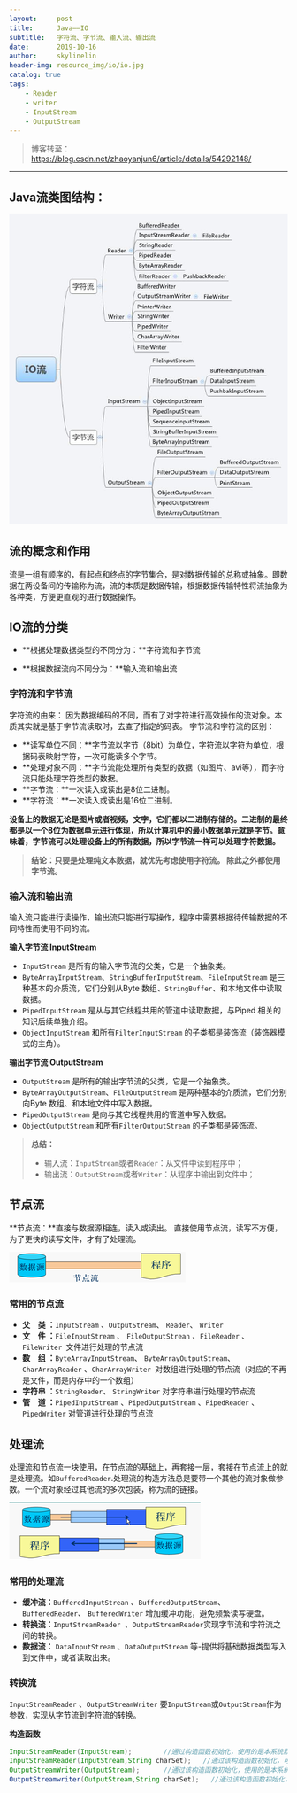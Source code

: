 ```yaml
---
layout:     post
title:      Java——IO
subtitle:   字符流、字节流、输入流、输出流
date:       2019-10-16
author:     skylinelin
header-img: resource_img/io/io.jpg
catalog: true
tags:
    - Reader
    - writer
    - InputStream
    - OutputStream
---
```


> 博客转至：https://blog.csdn.net/zhaoyanjun6/article/details/54292148/

---

## Java流类图结构：

![结构](/resource_img/io/iozong.jpg)



## 流的概念和作用

流是一组有顺序的，有起点和终点的字节集合，是对数据传输的总称或抽象。即数据在两设备间的传输称为流，流的本质是数据传输，根据数据传输特性将流抽象为各种类，方便更直观的进行数据操作。



## IO流的分类
- **根据处理数据类型的不同分为：**字符流和字节流

- **根据数据流向不同分为：**输入流和输出流



### 字符流和字节流

字符流的由来： 因为数据编码的不同，而有了对字符进行高效操作的流对象。本质其实就是基于字节流读取时，去查了指定的码表。 字节流和字符流的区别：

- **读写单位不同：**字节流以字节（8bit）为单位，字符流以字符为单位，根据码表映射字符，一次可能读多个字节。
- **处理对象不同：**字节流能处理所有类型的数据（如图片、avi等），而字符流只能处理字符类型的数据。
- **字节流：**一次读入或读出是8位二进制。
- **字符流：**一次读入或读出是16位二进制。

**设备上的数据无论是图片或者视频，文字，它们都以二进制存储的。二进制的最终都是以一个8位为数据单元进行体现，所以计算机中的最小数据单元就是字节。意味着，字节流可以处理设备上的所有数据，所以字节流一样可以处理字符数据。**

> **结论：只要是处理纯文本数据，就优先考虑使用字符流。 除此之外都使用字节流。**



### 输入流和输出流

输入流只能进行读操作，输出流只能进行写操作，程序中需要根据待传输数据的不同特性而使用不同的流。

**输入字节流 InputStream**

- `InputStream` 是所有的输入字节流的父类，它是一个抽象类。
- `ByteArrayInputStream`、`StringBufferInputStream`、`FileInputStream` 是三种基本的介质流，它们分别从Byte 数组、`StringBuffer`、和本地文件中读取数据。
- `PipedInputStream` 是从与其它线程共用的管道中读取数据，与Piped 相关的知识后续单独介绍。
- `ObjectInputStream` 和所有`FilterInputStream` 的子类都是装饰流（装饰器模式的主角）。

**输出字节流 OutputStream**

- `OutputStream` 是所有的输出字节流的父类，它是一个抽象类。
- `ByteArrayOutputStream`、`FileOutputStream` 是两种基本的介质流，它们分别向Byte 数组、和本地文件中写入数据。
- `PipedOutputStream` 是向与其它线程共用的管道中写入数据。
- `ObjectOutputStream` 和所有`FilterOutputStream` 的子类都是装饰流。

> **总结：**
>
> - 输入流：`InputStream`或者`Reader`：从文件中读到程序中；
> - 输出流：`OutputStream`或者`Writer`：从程序中输出到文件中；

## 节点流

**节点流：**直接与数据源相连，读入或读出。
直接使用节点流，读写不方便，为了更快的读写文件，才有了处理流。

![节点流](/resource_img/io/jdl.jpg)

### 常用的节点流
- **父　类 ：**`InputStream` 、`OutputStream`、 `Reader`、 `Writer`
- **文　件 ：**`FileInputStream` 、 `FileOutputStrean` 、`FileReader` 、`FileWriter `文件进行处理的节点流
- **数　组 ：**`ByteArrayInputStream`、 `ByteArrayOutputStream`、 `CharArrayReader` 、`CharArrayWriter `对数组进行处理的节点流（对应的不再是文件，而是内存中的一个数组）
- **字符串 ：**`StringReader`、 `StringWriter` 对字符串进行处理的节点流
- **管　道 ：**`PipedInputStream` 、`PipedOutputStream` 、`PipedReader` 、`PipedWriter` 对管道进行处理的节点流

## 处理流

处理流和节点流一块使用，在节点流的基础上，再套接一层，套接在节点流上的就是处理流。如`BufferedReader`.处理流的构造方法总是要带一个其他的流对象做参数。一个流对象经过其他流的多次包装，称为流的链接。

![处理流](/resource_img/io/cll.jpg)

### 常用的处理流

- **缓冲流：**`BufferedInputStrean` 、`BufferedOutputStream`、 `BufferedReader`、 `BufferedWriter` 增加缓冲功能，避免频繁读写硬盘。
- **转换流：**`InputStreamReader `、`OutputStreamReader`实现字节流和字符流之间的转换。
- **数据流：** `DataInputStream` 、`DataOutputStream` 等-提供将基础数据类型写入到文件中，或者读取出来。

### 转换流

`InputStreamReader` 、`OutputStreamWriter` 要`InputStream`或`OutputStream`作为参数，实现从字节流到字符流的转换。

**构造函数**

```java
InputStreamReader(InputStream);        //通过构造函数初始化，使用的是本系统默认的编码表GBK。
InputStreamReader(InputStream,String charSet);   //通过该构造函数初始化，可以指定编码表。
OutputStreamWriter(OutputStream);      //通过该构造函数初始化，使用的是本系统默认的编码表GBK。
OutputStreamwriter(OutputStream,String charSet);   //通过该构造函数初始化，可以指定编码表。
```

